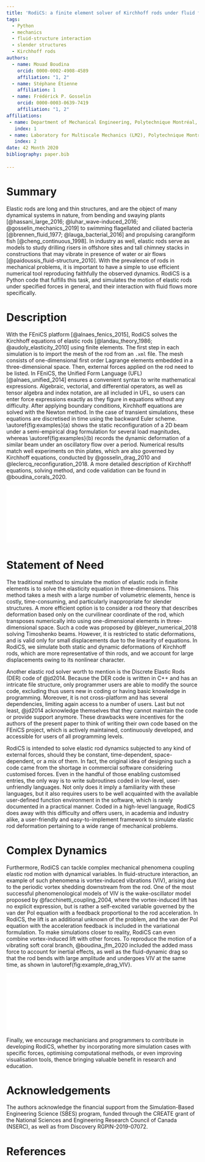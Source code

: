 ```yaml
---
title: 'RodiCS: a finite element solver of Kirchhoff rods under fluid flow and more'
tags:
  - Python
  - mechanics
  - fluid-structure interaction
  - slender structures
  - Kirchhoff rods
authors:
  - name: Mouad Boudina
    orcid: 0000-0002-4908-4589
    affiliation: "1, 2"
  - name: Stéphane Étienne
    affiliation: 1
  - name: Frédérick P. Gosselin
    orcid: 0000-0003-0639-7419
    affiliation: "1, 2"
affiliations:
 - name: Department of Mechanical Engineering, Polytechnique Montréal, Québec, Canada
   index: 1
 - name: Laboratory for Multiscale Mechanics (LM2), Polytechnique Montréal, Québec, Canada
   index: 2
date: 42 Month 2020
bibliography: paper.bib

---
```


# Summary

Elastic rods are long and thin structures, and are the object of many dynamical systems in nature, from bending and swaying plants [@hassani_large_2016; @luhar_wave-induced_2016; @gosselin_mechanics_2019] to swimming flagellated and ciliated bacteria [@brennen_fluid_1977; @lauga_bacterial_2016] and propulsing carangiform fish [@cheng_continuous_1998]. In industry as well, elastic rods serve as models to study drilling risers in offshore sites and tall chimney stacks in constructions that may vibrate in presence of water or air flows [@paidoussis_fluid-structure_2010]. With the prevalence of rods in mechanical problems, it is important to have a simple to use efficient numerical tool reproducing faithfully the observed dynamics. RodiCS is a Python code that fulfills this task, and simulates the motion of elastic rods under specified forces in general, and their interaction with fluid flows more specifically.

# Description

With the FEniCS platform [@alnaes_fenics_2015], RodiCS solves the Kirchhoff equations of elastic rods [@landau_theory_1986; @audoly_elasticity_2010] using finite elements. The first step in each simulation is to import the mesh of the rod from an `.xml` file. The mesh consists of one-dimensional first order Lagrange elements embedded in a three-dimensional space. Then, external forces applied on the rod need to be listed. In FEniCS, the Unified Form Language (UFL) [@alnaes_unified_2014] ensures a convenient syntax to write mathematical expressions. Algebraic, vectorial, and differential operators, as well as tensor algebra and index notation, are all included in UFL, so users can enter force expressions exactly as they figure in equations without any difficulty. After applying boundary conditions, Kirchhoff equations are solved with the Newton method. In the case of transient simulations, these equations are discretised in time using the backward Euler scheme. \autoref{fig:examples}(a) shows the static reconfiguration of a 2D beam under a semi-empirical drag formulation for several load magnitudes, whereas \autoref{fig:examples}(b) records the dynamic deformation of a similar beam under an oscillatory flow over a period. Numerical results match well experiments on thin plates, which are also governed by Kirchhoff equations, conducted by @gosselin_drag_2010 and @leclercq_reconfiguration_2018. A more detailed description of Kirchhoff equations, solving method, and code validation can be found in @boudina_corals_2020.

![Deformation profiles of experiments on thin plates (black) from @gosselin_drag_2010 and @leclercq_reconfiguration_2018 compared to numerical simulations on elastic rod using RodiCS (purple). (a) Static deformation under drag. (b) Dynamic deformation under an oscillatory flow.\label{fig:examples}](rod_static_dynamic.pdf)

# Statement of Need

The traditional method to simulate the motion of elastic rods in finite elements is to solve the elasticity equation in three-dimensions. This method takes a mesh with a large number of volumetric elements, hence is costly, time-consuming, and particularly inappropriate for slender structures. A more efficient option is to consider a rod theory that describes deformation based only on the curvilinear coordinate of the rod, which transposes numerically into using one-dimensional elements in three-dimensional space. Such a code was proposed by @bleyer_numerical_2018 solving Timoshenko beams. However, it is restricted to static deformations, and is valid only for small displacements due to the linearity of equations. In RodiCS, we simulate both static and dynamic deformations of Kirchhoff rods, which are more representative of thin rods, and we account for large displacements owing to its nonlinear character.

Another elastic rod solver worth to mention is the Discrete Elastic Rods (DER) code of @jd2014. Because the DER code is written in C++ and has an intricate file structure, only programmer users are able to modify the source code, excluding thus users new in coding or having basic knowledge in programming. Moreover, it is not cross-platform and has several dependencies, limiting again access to a number of users. Last but not least, @jd2014 acknowledge themselves that they cannot maintain the code or provide support anymore. These drawbacks were incentives for the authors of the present paper to think of writing their own code based on the FEniCS project, which is actively maintained, continuously developed, and accessible for users of all programming levels.

RodiCS is intended to solve elastic rod dynamics subjected to any kind of external forces, should they be constant, time-dependent, space-dependent, or a mix of them. In fact, the original idea of designing such a code came from the shortage in commercial software considering customised forces. Even in the handful of those enabling customised entries, the only way is to write subroutines coded in low-level, user-unfriendly languages. Not only does it imply a familiarity with these languages, but it also requires users to be well acquainted with the available user-defined function environment in the software, which is rarely documented in a practical manner. Coded in a high-level language, RodiCS does away with this difficulty and offers users, in academia and industry alike, a user-friendly and easy-to-implement framework to simulate elastic rod deformation pertaining to a wide range of mechanical problems.

# Complex Dynamics

Furthermore, RodiCS can tackle complex mechanical phenomena coupling elastic rod motion with dynamical variables. In fluid-structure interaction, an example of such phenomena is vortex-induced vibrations (VIV), arising due to the periodic vortex shedding downstream from the rod. One of the most successful phenomenological models of VIV is the wake-oscillator model proposed by @facchinetti_coupling_2004, where the vortex-induced lift has no explicit expression, but is rather a self-excited variable governed by the van der Pol equation with a feedback proportional to the rod acceleration. In RodiCS, the lift is an additional unknown of the problem, and the van der Pol equation with the acceleration feedback is included in the variational formulation. To make simulations closer to reality, RodiCS can even combine vortex-induced lift with other forces. To reproduce the motion of a vibrating soft coral branch, @boudina_jfm_2020 included the added mass force to account for inertial effects, as well as the fluid-dynamic drag so that the rod bends with large amplitude and undergoes VIV at the same time, as shown in \autoref{fig:example_drag_VIV}.

![An elastic rod undergoing fluid-dynamic drag along with vortex-induced vibrations. Views from left to right: perspective, lateral, and frontal. Arrows indicate the direction of the flow.\label{fig:example_drag_VIV}](rod_VIV.pdf)

Finally, we encourage mechanicians and programmers to contribute in developing RodiCS, whether by incorporating more simulation cases with specific forces, optimising computational methods, or even improving visualisation tools, thence bringing valuable benefit in research and education.

# Acknowledgements

The authors acknowledge the financial support from the Simulation-Based Engineering Science (SBES) program, funded through the CREATE grant of the National Sciences and Engineering Research Council of Canada (NSERC), as well as from Discovery RGPIN-2019-07072.

# References
